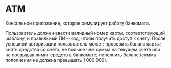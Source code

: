 # ATM
Консольное приложение, которое симулирует работу банкомата.

Пользователь должен ввести валидный номер карты, соответствующий шаблону, и правильный ПИН-код, чтобы получить доступ к счету. После успешной авторизации пользователь может:
проверить баланс карты;
снять средства со счета, не больше чем сумма на текущем счете или не превышая лимит средств в банкомате;
пополнить баланс (сумма пополнения не должна превышать 1 000 000).
